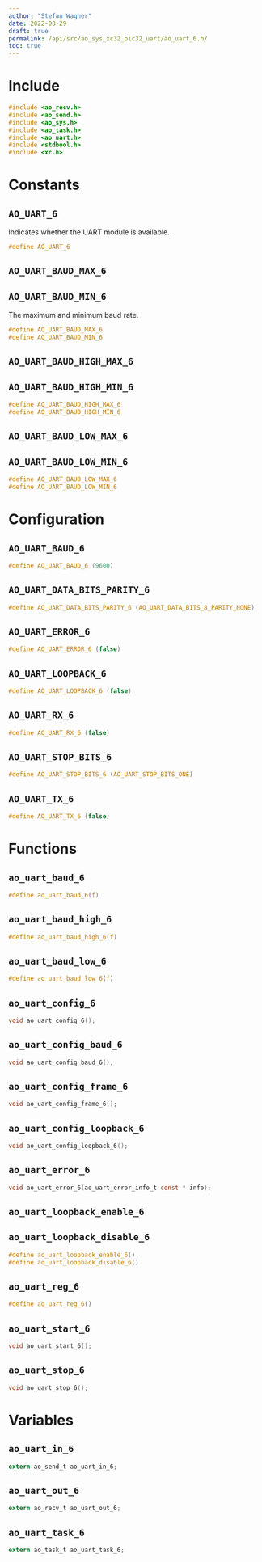 ```yaml
---
author: "Stefan Wagner"
date: 2022-08-29
draft: true
permalink: /api/src/ao_sys_xc32_pic32_uart/ao_uart_6.h/
toc: true
---
```


# Include

```c
#include <ao_recv.h>
#include <ao_send.h>
#include <ao_sys.h>
#include <ao_task.h>
#include <ao_uart.h>
#include <stdbool.h>
#include <xc.h>
```

# Constants

## `AO_UART_6`

Indicates whether the UART module is available.

```c
#define AO_UART_6
```

## `AO_UART_BAUD_MAX_6`
## `AO_UART_BAUD_MIN_6`

The maximum and minimum baud rate.

```c
#define AO_UART_BAUD_MAX_6
#define AO_UART_BAUD_MIN_6
```

## `AO_UART_BAUD_HIGH_MAX_6`
## `AO_UART_BAUD_HIGH_MIN_6`

```c
#define AO_UART_BAUD_HIGH_MAX_6
#define AO_UART_BAUD_HIGH_MIN_6
```

## `AO_UART_BAUD_LOW_MAX_6`
## `AO_UART_BAUD_LOW_MIN_6`

```c
#define AO_UART_BAUD_LOW_MAX_6
#define AO_UART_BAUD_LOW_MIN_6
```

# Configuration

## `AO_UART_BAUD_6`

```c
#define AO_UART_BAUD_6 (9600)
```

## `AO_UART_DATA_BITS_PARITY_6`

```c
#define AO_UART_DATA_BITS_PARITY_6 (AO_UART_DATA_BITS_8_PARITY_NONE)
```

## `AO_UART_ERROR_6`

```c
#define AO_UART_ERROR_6 (false)
```

## `AO_UART_LOOPBACK_6`

```c
#define AO_UART_LOOPBACK_6 (false)
```

## `AO_UART_RX_6`

```c
#define AO_UART_RX_6 (false)
```

## `AO_UART_STOP_BITS_6`

```c
#define AO_UART_STOP_BITS_6 (AO_UART_STOP_BITS_ONE)
```

## `AO_UART_TX_6`

```c
#define AO_UART_TX_6 (false)
```

# Functions

## `ao_uart_baud_6`

```c
#define ao_uart_baud_6(f)
```

## `ao_uart_baud_high_6`

```c
#define ao_uart_baud_high_6(f)
```

## `ao_uart_baud_low_6`

```c
#define ao_uart_baud_low_6(f)
```

## `ao_uart_config_6`

```c
void ao_uart_config_6();
```

## `ao_uart_config_baud_6`

```c
void ao_uart_config_baud_6();
```

## `ao_uart_config_frame_6`

```c
void ao_uart_config_frame_6();
```

## `ao_uart_config_loopback_6`

```c
void ao_uart_config_loopback_6();
```

## `ao_uart_error_6`

```c
void ao_uart_error_6(ao_uart_error_info_t const * info);
```

## `ao_uart_loopback_enable_6`
## `ao_uart_loopback_disable_6`

```c
#define ao_uart_loopback_enable_6()
#define ao_uart_loopback_disable_6()
```

## `ao_uart_reg_6`

```c
#define ao_uart_reg_6()
```

## `ao_uart_start_6`

```c
void ao_uart_start_6();
```

## `ao_uart_stop_6`

```c
void ao_uart_stop_6();
```

# Variables

## `ao_uart_in_6`

```c
extern ao_send_t ao_uart_in_6;
```

## `ao_uart_out_6`

```c
extern ao_recv_t ao_uart_out_6;
```

## `ao_uart_task_6`

```c
extern ao_task_t ao_uart_task_6;
```
